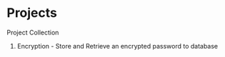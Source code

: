 # Projects
Project Collection

1. Encryption - Store and Retrieve an encrypted password to database
